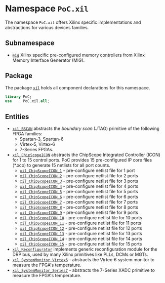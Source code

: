 # Namespace `PoC.xil`

The namespace `PoC.xil` offers Xilinx specific implementations and abstractions
for various devices families.

## Subnamespace

  - [`mig`][xil.mig] Xilinx specific pre-configured memory controllers from Xilinx Memory Interface Generator (MIG).

## Package

The package [`xil`][xil.pkg] holds all component declarations for this namespace.

```VHDL
library PoC;
use     PoC.xil.all;
```


## Entities

 -  [`xil_BSCAN`][xil_BSCAN] abstracts the *boundary scan* (JTAG) primitive of
    the following FPGA families:
     -  Spartan-3, Spartan-6
     -  Virtex-5, Virtex-6
     -  7-Series FPGAs.
 -  [`xil_ChipScopeICON`][xil_ChipScopeICON] abstracts the ChipScope Integrated
    Controller (ICON) for 1 to 15 control ports. PoC provides 15 pre-configured
		IP core files (*.xco) to generate 15 netlists for all port counts.
     -  [`xil_ChipScopeICON_1`][xil_ChipScopeICON_1] - pre-configure netlist file for 1 port
     -  [`xil_ChipScopeICON_2`][xil_ChipScopeICON_2] - pre-configure netlist file for 2 ports
     -  [`xil_ChipScopeICON_3`][xil_ChipScopeICON_3] - pre-configure netlist file for 3 ports
     -  [`xil_ChipScopeICON_4`][xil_ChipScopeICON_4] - pre-configure netlist file for 4 ports
     -  [`xil_ChipScopeICON_5`][xil_ChipScopeICON_5] - pre-configure netlist file for 5 ports
     -  [`xil_ChipScopeICON_6`][xil_ChipScopeICON_6] - pre-configure netlist file for 6 ports
     -  [`xil_ChipScopeICON_7`][xil_ChipScopeICON_7] - pre-configure netlist file for 7 ports
     -  [`xil_ChipScopeICON_8`][xil_ChipScopeICON_8] - pre-configure netlist file for 8 ports
     -  [`xil_ChipScopeICON_9`][xil_ChipScopeICON_9] - pre-configure netlist file for 9 ports
     -  [`xil_ChipScopeICON_10`][xil_ChipScopeICON_10] - pre-configure netlist file for 10 ports
     -  [`xil_ChipScopeICON_11`][xil_ChipScopeICON_11] - pre-configure netlist file for 11 ports
     -  [`xil_ChipScopeICON_12`][xil_ChipScopeICON_12] - pre-configure netlist file for 12 ports
     -  [`xil_ChipScopeICON_13`][xil_ChipScopeICON_13] - pre-configure netlist file for 13 ports
     -  [`xil_ChipScopeICON_14`][xil_ChipScopeICON_14] - pre-configure netlist file for 14 ports
     -  [`xil_ChipScopeICON_15`][xil_ChipScopeICON_15] - pre-configure netlist file for 15 ports
 -  [`xil_Reconfigurator`][xil_Reconfigurator] implements generic reconfiguration
    module for the DRP bus, used by many Xilinx primitives like PLLs, DCMs or MGTs.
 -  [`xil_SystemMonitor_Virtex6`][xil_SystemMonitor_Virtex6] - abstracts the
    Virtex-6 system monitor to measure the FPGA's temperature.
 -  [`xil_SystemMonitor_Series7`][xil_SystemMonitor_Series7] - abstracts the
    7-Series XADC primitive to measure the FPGA's temperature.

 [xil.mig]:										mig
 [xil.pkg]:										xil.pkg.vhdl

 [xil_BSCAN]:									xil_BSCAN.vhdl
 [xil_ChipScopeICON]:					xil_ChipScopeICON.vhdl
 [xil_ChipScopeICON_1]:				xil_ChipScopeICON_1.vhdl
 [xil_ChipScopeICON_2]:				xil_ChipScopeICON_2.vhdl
 [xil_ChipScopeICON_3]:				xil_ChipScopeICON_3.vhdl
 [xil_ChipScopeICON_4]:				xil_ChipScopeICON_4.vhdl
 [xil_ChipScopeICON_5]:				xil_ChipScopeICON_5.vhdl
 [xil_ChipScopeICON_6]:				xil_ChipScopeICON_6.vhdl
 [xil_ChipScopeICON_7]:				xil_ChipScopeICON_7.vhdl
 [xil_ChipScopeICON_8]:				xil_ChipScopeICON_8.vhdl
 [xil_ChipScopeICON_9]:				xil_ChipScopeICON_9.vhdl
 [xil_ChipScopeICON_10]:			xil_ChipScopeICON_10.vhdl
 [xil_ChipScopeICON_11]:			xil_ChipScopeICON_11.vhdl
 [xil_ChipScopeICON_12]:			xil_ChipScopeICON_12.vhdl
 [xil_ChipScopeICON_13]:			xil_ChipScopeICON_13.vhdl
 [xil_ChipScopeICON_14]:			xil_ChipScopeICON_14.vhdl
 [xil_ChipScopeICON_15]:			xil_ChipScopeICON_15.vhdl
 [xil_Reconfigurator]:				xil_Reconfigurator.vhdl
 [xil_SystemMonitor_Virtex6]:	xil_SystemMonitor_Virtex6.vhdl
 [xil_SystemMonitor_Series7]:	xil_SystemMonitor_Series7.vhdl

